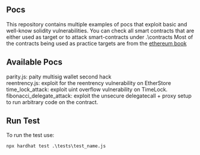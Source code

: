 ## Pocs 
This repository contains multiple examples of pocs that exploit basic and well-know solidity vulnerabilities.
You can check all smart contracts that are either used as target or  to attack  smart-contracts under .\contracts
Most of the contracts being used as practice targets are from the [ethereum book](https://github.com/ethereumbook/ethereumbook/blob/develop/09smart-contracts-security.asciidoc)
## Available Pocs
parity.js: paity multisig wallet second hack        
reentrency.js: exploit for the reentrency vulnerability on EtherStore       
time_lock_attack: exploit uint overflow vulnerability on TimeLock.        
fibonacci_delegate_attack: exploit the unsecure delegatecall + proxy setup to run arbitrary code on the contract.          
## Run Test
To run the test use:
```
npx hardhat test .\tests\test_name.js
```
